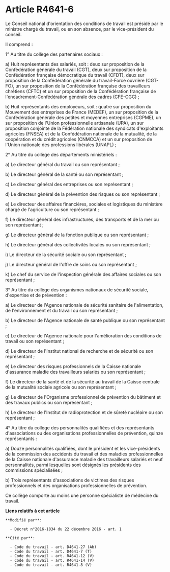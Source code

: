 # Article R4641-6

Le Conseil national d'orientation des conditions de travail est présidé par le ministre chargé du travail, ou en son absence,
par le vice-président du conseil. 

Il comprend : 

1° Au titre du collège des partenaires sociaux : 

a) Huit représentants des salariés, soit : deux sur proposition de la Confédération générale du travail (CGT), deux sur
proposition de la Confédération française démocratique du travail (CFDT), deux sur proposition de la Confédération générale
du travail-Force ouvrière (CGT-FO), un sur proposition de la Confédération française des travailleurs chrétiens (CFTC) et un
sur proposition de la Confédération française de l'encadrement-Confédération générale des cadres (CFE-CGC) ; 

b) Huit représentants des employeurs, soit : quatre sur proposition du Mouvement des entreprises de France (MEDEF), un sur
proposition de la Confédération générale des petites et moyennes entreprises (CGPME), un sur proposition de l'Union
professionnelle artisanale (UPA), un sur proposition conjointe de la Fédération nationale des syndicats d'exploitants
agricoles (FNSEA) et de la Confédération nationale de la mutualité, de la coopération et du crédit agricoles (CNMCCA) et un
sur proposition de l'Union nationale des professions libérales (UNAPL) ; 

2° Au titre du collège des départements ministériels : 

a) Le directeur général du travail ou son représentant ; 

b) Le directeur général de la santé ou son représentant ; 

c) Le directeur général des entreprises ou son représentant ; 

d) Le directeur général de la prévention des risques ou son représentant ; 

e) Le directeur des affaires financières, sociales et logistiques du ministère chargé de l'agriculture ou son représentant ; 

f) Le directeur général des infrastructures, des transports et de la mer ou son représentant ; 

g) Le directeur général de la fonction publique ou son représentant ; 

h) Le directeur général des collectivités locales ou son représentant ; 

i) Le directeur de la sécurité sociale ou son représentant ; 

j) Le directeur général de l'offre de soins ou son représentant ; 

k) Le chef du service de l'inspection générale des affaires sociales ou son représentant ; 

3° Au titre du collège des organismes nationaux de sécurité sociale, d'expertise et de prévention : 

a) Le directeur de l'Agence nationale de sécurité sanitaire de l'alimentation, de l'environnement et du travail ou son
représentant ; 

b) Le directeur de l'Agence nationale de santé publique ou son représentant ; 

c) Le directeur de l'Agence nationale pour l'amélioration des conditions de travail ou son représentant ; 

d) Le directeur de l'Institut national de recherche et de sécurité ou son représentant ; 

e) Le directeur des risques professionnels de la Caisse nationale d'assurance maladie des travailleurs salariés ou son
représentant ; 

f) Le directeur de la santé et de la sécurité au travail de la Caisse centrale de la mutualité sociale agricole ou son
représentant ; 

g) Le directeur de l'Organisme professionnel de prévention du bâtiment et des travaux publics ou son représentant ; 

h) Le directeur de l'Institut de radioprotection et de sûreté nucléaire ou son représentant ; 

4° Au titre du collège des personnalités qualifiées et des représentants d'associations ou des organisations professionnelles
de prévention, quinze représentants : 

a) Douze personnalités qualifiées, dont le président et les vice-présidents de la commission des accidents du travail et des
maladies professionnelles de la Caisse nationale d'assurance maladie des travailleurs salariés et neuf personnalités, parmi
lesquelles sont désignés les présidents des commissions spécialisées ; 

b) Trois représentants d'associations de victimes des risques professionnels et des organisations professionnelles de
prévention. 

Ce collège comporte au moins une personne spécialiste de médecine du travail.

**Liens relatifs à cet article**

	**Modifié par**:

	  - Décret n°2016-1834 du 22 décembre 2016 - art. 1

	**Cité par**:

	  - Code du travail - art. D4641-27 (Ab)
	  - Code du travail - art. D4641-7 (T)
	  - Code du travail - art. R4641-12 (V)
	  - Code du travail - art. R4641-14 (V)
	  - Code du travail - art. R4641-8 (V)
